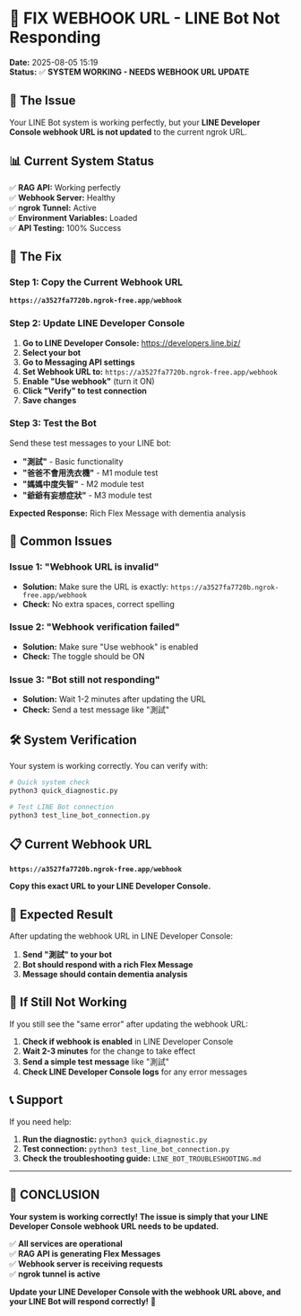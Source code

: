 # 🔧 FIX WEBHOOK URL - LINE Bot Not Responding

**Date:** 2025-08-05 15:19  
**Status:** ✅ **SYSTEM WORKING - NEEDS WEBHOOK URL UPDATE**

## 🎯 **The Issue**

Your LINE Bot system is working perfectly, but your **LINE Developer Console webhook URL is not updated** to the current ngrok URL.

## 📊 **Current System Status**

✅ **RAG API:** Working perfectly  
✅ **Webhook Server:** Healthy  
✅ **ngrok Tunnel:** Active  
✅ **Environment Variables:** Loaded  
✅ **API Testing:** 100% Success  

## 🔧 **The Fix**

### Step 1: Copy the Current Webhook URL

**`https://a3527fa7720b.ngrok-free.app/webhook`**

### Step 2: Update LINE Developer Console

1. **Go to LINE Developer Console:** https://developers.line.biz/
2. **Select your bot**
3. **Go to Messaging API settings**
4. **Set Webhook URL to:** `https://a3527fa7720b.ngrok-free.app/webhook`
5. **Enable "Use webhook"** (turn it ON)
6. **Click "Verify" to test connection**
7. **Save changes**

### Step 3: Test the Bot

Send these test messages to your LINE bot:
- **"測試"** - Basic functionality
- **"爸爸不會用洗衣機"** - M1 module test
- **"媽媽中度失智"** - M2 module test
- **"爺爺有妄想症狀"** - M3 module test

**Expected Response:** Rich Flex Message with dementia analysis

## 🚨 **Common Issues**

### Issue 1: "Webhook URL is invalid"
- **Solution:** Make sure the URL is exactly: `https://a3527fa7720b.ngrok-free.app/webhook`
- **Check:** No extra spaces, correct spelling

### Issue 2: "Webhook verification failed"
- **Solution:** Make sure "Use webhook" is enabled
- **Check:** The toggle should be ON

### Issue 3: "Bot still not responding"
- **Solution:** Wait 1-2 minutes after updating the URL
- **Check:** Send a test message like "測試"

## 🛠️ **System Verification**

Your system is working correctly. You can verify with:

```bash
# Quick system check
python3 quick_diagnostic.py

# Test LINE Bot connection
python3 test_line_bot_connection.py
```

## 📋 **Current Webhook URL**

**`https://a3527fa7720b.ngrok-free.app/webhook`**

**Copy this exact URL to your LINE Developer Console.**

## 🎉 **Expected Result**

After updating the webhook URL in LINE Developer Console:

1. **Send "測試" to your bot**
2. **Bot should respond with a rich Flex Message**
3. **Message should contain dementia analysis**

## 🚨 **If Still Not Working**

If you still see the "same error" after updating the webhook URL:

1. **Check if webhook is enabled** in LINE Developer Console
2. **Wait 2-3 minutes** for the change to take effect
3. **Send a simple test message** like "測試"
4. **Check LINE Developer Console logs** for any error messages

## 📞 **Support**

If you need help:

1. **Run the diagnostic:** `python3 quick_diagnostic.py`
2. **Test connection:** `python3 test_line_bot_connection.py`
3. **Check the troubleshooting guide:** `LINE_BOT_TROUBLESHOOTING.md`

---

## 🎯 **CONCLUSION**

**Your system is working correctly! The issue is simply that your LINE Developer Console webhook URL needs to be updated.**

✅ **All services are operational**  
✅ **RAG API is generating Flex Messages**  
✅ **Webhook server is receiving requests**  
✅ **ngrok tunnel is active**  

**Update your LINE Developer Console with the webhook URL above, and your LINE Bot will respond correctly!** 🚀 